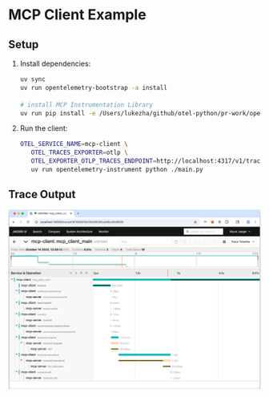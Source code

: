 # MCP Client Example

## Setup

1. Install dependencies:
   ```sh
   uv sync
   uv run opentelemetry-bootstrap -a install

   # install MCP Instrumentation Library
   uv run pip install -e /Users/lukezha/github/otel-python/pr-work/opentelemetry-python-contrib-mcp-working/instrumentation-genai/opentelemetry-instrumentation-mcp

   ```

2. Run the client:
   ```sh
   OTEL_SERVICE_NAME=mcp-client \
      OTEL_TRACES_EXPORTER=otlp \
      OTEL_EXPORTER_OTLP_TRACES_ENDPOINT=http://localhost:4317/v1/traces \
      uv run opentelemetry-instrument python ./main.py
   ```

## Trace Output

![MCP Trace](mcptrace.png)